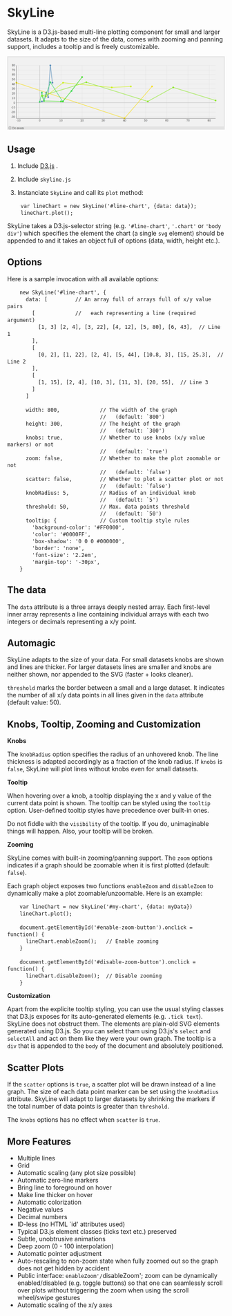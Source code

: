 # SkyLine

SkyLine is a D3.js-based multi-line plotting component for small and larger
datasets. It adapts to the size of the data, comes with zooming and panning
support, includes a tooltip and is freely customizable.

![Screenshot](assets/images/screenshot.png)

## Usage

1. Include
[D3.js](https://github.com/mbostock/d3/)
.
2. Include `skyline.js`
3. Instanciate `SkyLine` and call its `plot` method:

        var lineChart = new SkyLine('#line-chart', {data: data});
        lineChart.plot();

SkyLine takes a D3.js-selector string (e.g. `'#line-chart'`, `'.chart'` or
`'body div'`) which specifies the element the chart (a single `svg` element)
should be appended to and it takes an object full of options (data,
width, height etc.).

## Options

Here is a sample invocation with all available options:

        new SkyLine('#line-chart', {
          data: [         // An array full of arrays full of x/y value pairs
            [             //   each representing a line (required argument)
              [1, 3] [2, 4], [3, 22], [4, 12], [5, 80], [6, 43],  // Line 1
            ],
            [
              [0, 2], [1, 22], [2, 4], [5, 44], [10.8, 3], [15, 25.3],  // Line 2
            ],
            [
              [1, 15], [2, 4], [10, 3], [11, 3], [20, 55],  // Line 3
            ]
          ]
        
          width: 800,             // The width of the graph
                                  //   (default: `800')
          height: 300,            // The height of the graph
                                  //   (default: `300')
          knobs: true,            // Whether to use knobs (x/y value markers) or not
                                  //   (default: `true')
          zoom: false,            // Whether to make the plot zoomable or not
                                  //   (default: `false')
          scatter: false,         // Whether to plot a scatter plot or not
                                  //   (default: `false')
          knobRadius: 5,          // Radius of an individual knob
                                  //   (default: `5')
          threshold: 50,          // Max. data points threshold
                                  //   (default: `50')
          tooltip: {              // Custom tooltip style rules
            'background-color': '#FF0000',
            'color': '#0000FF',
            'box-shadow': '0 0 0 #000000',
            'border': 'none',
            'font-size': '2.2em',
            'margin-top': '-30px',
        }


## The data

The `data` attribute is a three arrays deeply nested array. Each
first-level inner array represents a line containing individual arrays
with each two integers or decimals representing a x/y point.

## Automagic

SkyLine adapts to the size of your data. For small datasets knobs are shown
and lines are thicker. For larger datasets lines are smaller and knobs are
neither shown, nor appended to the SVG (faster + looks cleaner).

`threshold` marks the border between a small and a large dataset. It
indicates the number of all x/y data points in all lines given in the
`data` attribute (default value: 50).

## Knobs, Tooltip, Zooming and Customization

**Knobs**

The `knobRadius` option specifies the radius of an unhovered knob. The line
thickness is adapted accordingly as a fraction of the knob radius. If
`knobs` is `false`, SkyLine will plot lines without knobs even for small
datasets.

**Tooltip**

When hovering over a knob, a tooltip displaying the x and y value of the
current data point is shown. The tooltip can be styled using the `tooltip`
option. User-defined tooltip styles have precedence over built-in ones.

Do not fiddle with the `visibility` of the tooltip. If you do, unimaginable
things will happen. Also, your tooltip will be broken.

**Zooming**

SkyLine comes with built-in zooming/panning support. The `zoom` options
indicates if a graph should be zoomable when it is first plotted
(default: `false`).

Each graph object exposes two functions `enableZoom` and `disableZoom` to
dynamically make a plot zoomable/unzoomable. Here is an example:

        var lineChart = new SkyLine('#my-chart', {data: myData})
        lineChart.plot();
        
        document.getElementById('#enable-zoom-button').onclick = function() {
          lineChart.enableZoom();   // Enable zooming
        }
        
        document.getElementById('#disable-zoom-button').onclick = function() {
          lineChart.disableZoom();  // Disable zooming
        }

**Customization**

Apart from the explicite tooltip styling, you can use the usual styling
classes that D3.js exposes for its auto-generated elements (e.g.
`.tick text`). SkyLine does not obstruct them. The elements are plain-old
SVG elements generated using D3.js. So you can select tham using D3.js's
`select` and `selectAll` and act on them like they were your own graph. The
tooltip is a `div` that is appended to the `body` of the document and
absolutely positioned.

## Scatter Plots

If the `scatter` options is `true`, a scatter plot will be drawn instead of
a line graph. The size of each data point marker can be set using the
`knobRadius` attribute. SkyLine will adapt to larger datasets by shrinking
the markers if the total number of data points is greater than `threshold`.

The `knobs` options has no effect when `scatter` is `true`.

## More Features

- Multiple lines
- Grid
- Automatic scaling (any plot size possible)
- Automatic zero-line markers
- Bring line to foreground on hover
- Make line thicker on hover
- Automatic colorization
- Negative values
- Decimal numbers
- ID-less (no HTML `id' attributes used)
- Typical D3.js element classes (ticks text etc.) preserved
- Subtle, unobtrusive animations
- Deep zoom (0 - 100 interpolation)
- Automatic pointer adjustment
- Auto-rescaling to non-zoom state when fully zoomed out so the
  graph does not get hidden by accident
- Public interface: `enableZoom'/`disableZoom'; zoom can be
  dynamically enabled/disabled (e.g. toggle buttons) so that one can
  seamlessly scroll over plots without triggering the zoom when using the
  scroll wheel/swipe gestures
- Automatic scaling of the x/y axes
